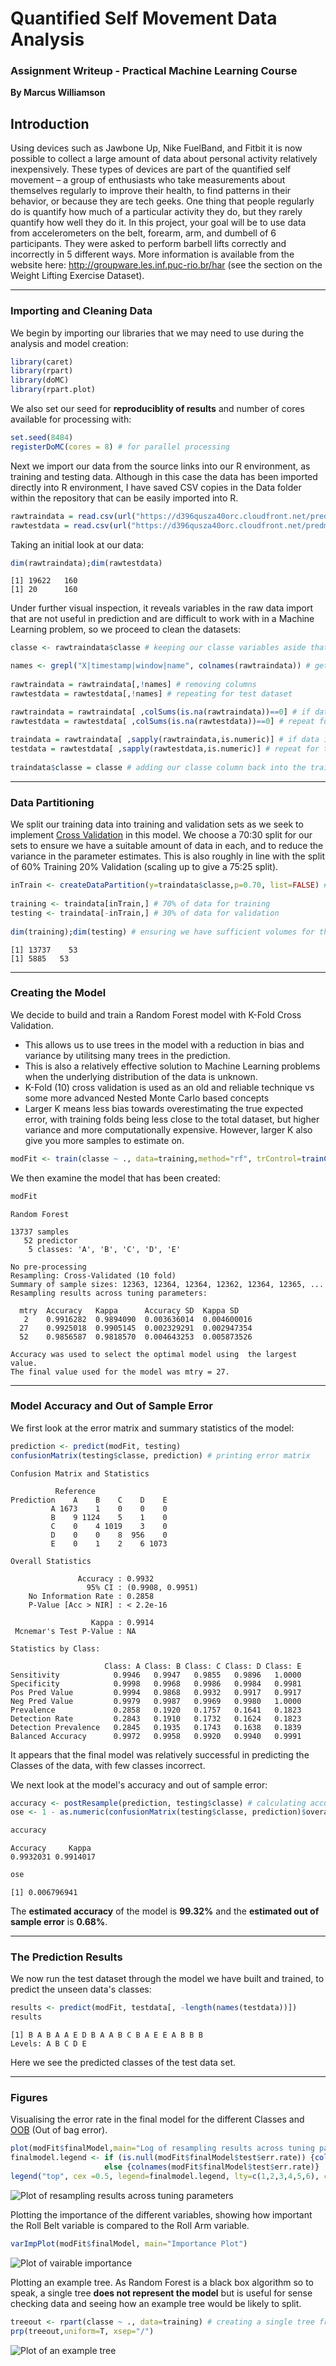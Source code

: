 # Quantified Self Movement Data Analysis
### Assignment Writeup - Practical Machine Learning Course

__By Marcus Williamson__

## Introduction

Using devices such as Jawbone Up, Nike FuelBand, and Fitbit it is now possible to collect a large amount of data about personal activity relatively inexpensively. These types of devices are part of the quantified self movement – a group of enthusiasts who take measurements about themselves regularly to improve their health, to find patterns in their behavior, or because they are tech geeks. One thing that people regularly do is quantify how much of a particular activity they do, but they rarely quantify how well they do it. In this project, your goal will be to use data from accelerometers on the belt, forearm, arm, and dumbell of 6 participants. They were asked to perform barbell lifts correctly and incorrectly in 5 different ways. More information is available from the website here: http://groupware.les.inf.puc-rio.br/har (see the section on the Weight Lifting Exercise Dataset). 

---

### Importing and Cleaning Data

We begin by importing our libraries that we may need to use during the analysis and model creation:
```r
library(caret)
library(rpart)
library(doMC)
library(rpart.plot)
```
We also set our seed for **reproduciblity of results** and number of cores available for processing with: 
```r
set.seed(8484) 
registerDoMC(cores = 8) # for parallel processing
```

Next we import our data from the source links into our R environment, as training and testing data. Although in this case the data has been imported directly into R environment, I have saved CSV copies in the Data folder within the repository that can be easily imported into R.
```r
rawtraindata = read.csv(url("https://d396qusza40orc.cloudfront.net/predmachlearn/pml-training.csv"))
rawtestdata = read.csv(url("https://d396qusza40orc.cloudfront.net/predmachlearn/pml-testing.csv"))
```

Taking an initial look at our data:
```r
dim(rawtraindata);dim(rawtestdata)
```
```
[1] 19622   160
[1] 20      160
```
Under further visual inspection, it reveals variables in the raw data import that are not useful in prediction and are difficult to work with in a Machine Learning problem, so we proceed to clean the datasets:
```r
classe <- rawtraindata$classe # keeping our classe variables aside that we will need to fit a model for

names <- grepl("X|timestamp|window|name", colnames(rawtraindata)) # getting all non predictive variables column names
 
rawtraindata = rawtraindata[,!names] # removing columns
rawtestdata = rawtestdata[,!names] # repeating for test dataset

rawtraindata = rawtraindata[ ,colSums(is.na(rawtraindata))==0] # if data is "NA" remove columnn
rawtestdata = rawtestdata[ ,colSums(is.na(rawtestdata))==0] # repeat for test dataset
 
traindata = rawtraindata[ ,sapply(rawtraindata,is.numeric)] # if data is non existent or non numeric remove column
testdata = rawtestdata[ ,sapply(rawtestdata,is.numeric)] # repeat for test dataset
 
traindata$classe = classe # adding our classe column back into the training dataset
```

---

### Data Partitioning 

We split our training data into training and validation sets as we seek to implement [Cross Validation]( https://en.wikipedia.org/wiki/Cross-validation_(statistics) ) in this model. We choose a 70:30 split for our sets to ensure we have a suitable amount of data in each, and to reduce the variance in the parameter estimates. This is also roughly in line with the split of 60% Training 20% Validation (scaling up to give a 75:25 split).
```r
inTrain <- createDataPartition(y=traindata$classe,p=0.70, list=FALSE) # using a 70:30 split
 
training <- traindata[inTrain,] # 70% of data for training
testing <- traindata[-inTrain,] # 30% of data for validation
 
dim(training);dim(testing) # ensuring we have sufficient volumes for this 70:30 split
```
```
[1] 13737    53
[1] 5885   53
````

---

### Creating the Model

We decide to build and train a Random Forest model with K-Fold Cross Validation.

* This allows us to use trees in the model with a reduction in bias and variance by utilitsing many trees in the prediction. 
* This is also a relatively effective solution to Machine Learning problems when the underlying distribution of the data is unknown. 
* K-Fold (10) cross validation is used as an old and reliable technique vs some more advanced Nested Monte Carlo based concepts 
* Larger K means less bias towards overestimating the true expected error, with training folds being less close to the total dataset, but higher variance and more computationally expensive. However, larger K also give you more samples to estimate on.

```r
modFit <- train(classe ~ ., data=training,method="rf", trControl=trainControl(method="cv", number=10), verbose=FALSE, ntree=300, allowParallel=TRUE)
```

We then examine the model that has been created:
```r
modFit 
```
```
Random Forest 

13737 samples
   52 predictor
    5 classes: 'A', 'B', 'C', 'D', 'E' 

No pre-processing
Resampling: Cross-Validated (10 fold) 
Summary of sample sizes: 12363, 12364, 12364, 12362, 12364, 12365, ... 
Resampling results across tuning parameters:

  mtry  Accuracy   Kappa      Accuracy SD  Kappa SD   
   2    0.9916282  0.9894090  0.003636014  0.004600016
  27    0.9925018  0.9905145  0.002329291  0.002947354
  52    0.9856587  0.9818570  0.004643253  0.005873526

Accuracy was used to select the optimal model using  the largest value.
The final value used for the model was mtry = 27. 
````

---

### Model Accuracy and Out of Sample Error

We first look at the error matrix and summary statistics of the model:
```r
prediction <- predict(modFit, testing)
confusionMatrix(testing$classe, prediction) # printing error matrix
```
```
Confusion Matrix and Statistics

          Reference
Prediction    A    B    C    D    E
         A 1673    1    0    0    0
         B    9 1124    5    1    0
         C    0    4 1019    3    0
         D    0    0    8  956    0
         E    0    1    2    6 1073

Overall Statistics
                                          
               Accuracy : 0.9932          
                 95% CI : (0.9908, 0.9951)
    No Information Rate : 0.2858          
    P-Value [Acc > NIR] : < 2.2e-16       
                                          
                  Kappa : 0.9914          
 Mcnemar's Test P-Value : NA              

Statistics by Class:

                     Class: A Class: B Class: C Class: D Class: E
Sensitivity            0.9946   0.9947   0.9855   0.9896   1.0000
Specificity            0.9998   0.9968   0.9986   0.9984   0.9981
Pos Pred Value         0.9994   0.9868   0.9932   0.9917   0.9917
Neg Pred Value         0.9979   0.9987   0.9969   0.9980   1.0000
Prevalence             0.2858   0.1920   0.1757   0.1641   0.1823
Detection Rate         0.2843   0.1910   0.1732   0.1624   0.1823
Detection Prevalence   0.2845   0.1935   0.1743   0.1638   0.1839
Balanced Accuracy      0.9972   0.9958   0.9920   0.9940   0.9991
````
It appears that the final model was relatively successful in predicting the Classes of the data, with few classes incorrect.


We next look at the model's accuracy and out of sample error:
```r
accuracy <- postResample(prediction, testing$classe) # calculating accuracy
ose <- 1 - as.numeric(confusionMatrix(testing$classe, prediction)$overall[1]) # calculating out of sample error
``` 
```r
accuracy
```
```
Accuracy     Kappa 
0.9932031 0.9914017 
```

```r
ose 
```
```
[1] 0.006796941
````
The **estimated accuracy** of the model is **99.32%** and the **estimated out of sample error** is **0.68%**.

---

### The Prediction Results

We now run the test dataset through the model we have built and trained, to predict the unseen data's classes:
```r
results <- predict(modFit, testdata[, -length(names(testdata))])
results
```
```
[1] B A B A A E D B A A B C B A E E A B B B
Levels: A B C D E
```
Here we see the predicted classes of the test data set.

---

### Figures

Visualising the error rate in the final model for the different Classes and [OOB](http://stackoverflow.com/questions/18541923/what-is-out-of-bag-error-in-random-forests) (Out of bag error).
```r
plot(modFit$finalModel,main="Log of resampling results across tuning parameters", log="y")
finalmodel.legend <- if (is.null(modFit$finalModel$test$err.rate)) {colnames(modFit$finalModel$err.rate)} 
                     else {colnames(modFit$finalModel$test$err.rate)}
legend("top", cex =0.5, legend=finalmodel.legend, lty=c(1,2,3,4,5,6), col=c(1,2,3,4,5,6), horiz=T) 
```
![Plot of resampling results across tuning parameters](Figures/chart_1.png)

Plotting the importance of the different variables, showing how important the Roll Belt variable is compared to the Roll Arm variable.
```r
varImpPlot(modFit$finalModel, main="Importance Plot")
```
![Plot of vairable importance](Figures/chart_2.png)

Plotting an example tree. As Random Forest is a black box algorithm so to speak, a single tree **does not represent the model** but is useful for sense checking data and seeing how an example tree would be likely to split.
```r
treeout <- rpart(classe ~ ., data=training) # creating a single tree from the training data
prp(treeout,uniform=T, xsep="/") 
```
![Plot of an example tree](Figures/chart_3.png)

